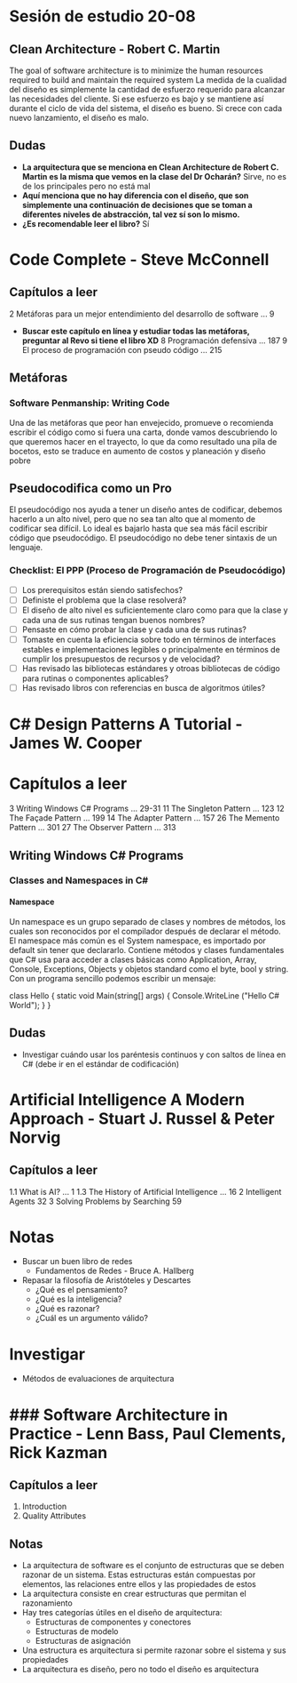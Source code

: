 # Sesión de estudio 20-08
## Clean Architecture - Robert C. Martin
The goal of software architecture is to minimize the human resources required to build and maintain the required system
La medida de la cualidad del diseño es simplemente la cantidad de esfuerzo requerido para alcanzar las necesidades del cliente. Si ese esfuerzo es bajo y se mantiene así durante el ciclo de vida del sistema, el diseño es bueno. Si crece con cada nuevo lanzamiento, el diseño es malo.
## Dudas
- **La arquitectura que se menciona en Clean Architecture de Robert C. Martin es la misma que vemos en la clase del Dr Ocharán?** Sirve, no es de los principales pero no está mal
- **Aquí menciona que no hay diferencia con el diseño, que son simplemente una continuación de decisiones que se toman a diferentes niveles de abstracción, tal vez sí son lo mismo.** 
- **¿Es recomendable leer el libro?** Sí
# Code Complete - Steve McConnell
## Capítulos a leer
2 Metáforas para un mejor entendimiento del desarrollo de software ... 9
- **Buscar este capítulo en línea y estudiar todas las metáforas, preguntar al Revo si tiene el libro XD**
8 Programación defensiva ... 187
9 El proceso de programación con pseudo código ... 215
## Metáforas
### Software Penmanship: Writing Code
Una de las metáforas que peor han envejecido, promueve o recomienda escribir el código como si fuera una carta, donde vamos descubriendo lo que queremos hacer en el trayecto, lo que da como resultado una pila de bocetos, esto se traduce en aumento de costos y planeación y diseño pobre
## Pseudocodifica como un Pro
El pseudocódigo nos ayuda a tener un diseño antes de codificar, debemos hacerlo a un alto nivel, pero que no sea tan alto que al momento de codificar sea difícil. Lo ideal es bajarlo hasta que sea más fácil escribir código que pseudocódigo.
El pseudocódigo no debe tener sintaxis de un lenguaje.
### Checklist: El PPP (Proceso de Programación de Pseudocódigo)
- [ ] Los prerequisitos están siendo satisfechos?
- [ ] Definiste el problema que la clase resolverá?
- [ ] El diseño de alto nivel es suficientemente claro como para que la clase y cada una de sus rutinas tengan buenos nombres?
- [ ] Pensaste en cómo probar la clase y cada una de sus rutinas?
- [ ] Tomaste en cuenta la eficiencia sobre todo en términos de interfaces estables e implementaciones legibles o principalmente en términos de cumplir los presupuestos de recursos y de velocidad?
- [ ] Has revisado las bibliotecas estándares y otroas bibliotecas de código para rutinas o componentes aplicables?
- [ ] Has revisado libros con referencias en busca de algoritmos útiles?
# C# Design Patterns A Tutorial - James W. Cooper
# Capítulos a leer
3 Writing Windows C# Programs ... 29-31
11 The Singleton Pattern ... 123
12 The Façade Pattern ... 199
14 The Adapter Pattern ... 157
26 The Memento Pattern ... 301
27 The Observer Pattern ... 313
## Writing Windows C# Programs
### Classes and Namespaces in C#
#### Namespace
Un namespace es un grupo separado de clases y nombres de métodos, los cuales son reconocidos por el compilador después de declarar el método.
El namespace más común es el System namespace, es importado por default sin tener que declararlo. Contiene métodos y clases fundamentales que C# usa para acceder a clases básicas como Application, Array, Console, Exceptions, Objects y objetos standard como el byte, bool y string. Con un programa sencillo podemos escribir un mensaje:

class Hello {
	static void Main(string[] args) {
		Console.WriteLine ("Hello C# World");
	}
}
## Dudas
- Investigar cuándo usar los paréntesis continuos y con saltos de línea en C# (debe ir en el estándar de codificación)

# Artificial Intelligence A Modern Approach - Stuart J. Russel & Peter Norvig
## Capítulos a leer
1.1 What is AI? ... 1
1.3 The History of Artificial Intelligence ... 16
2 Intelligent Agents 32
3 Solving Problems by Searching 59

# Notas
- Buscar un buen libro de redes
	- Fundamentos de Redes - Bruce A. Hallberg
- Repasar la filosofía de Aristóteles y Descartes
	- ¿Qué es el pensamiento?
	- ¿Qué es la inteligencia?
	- ¿Qué es razonar?
	- ¿Cuál es un argumento válido?
# Investigar
- Métodos de evaluaciones de arquitectura

# ### Software Architecture in Practice - Lenn Bass, Paul Clements, Rick Kazman
## Capítulos a leer
1. Introduction
2. Quality Attributes
## Notas
- La arquitectura de software es el conjunto de estructuras que se deben razonar de un sistema. Estas estructuras están compuestas por elementos, las relaciones entre ellos y las propiedades de estos
- La arquitectura consiste en crear estructuras que permitan el razonamiento
- Hay tres categorías útiles en el diseño de arquitectura:
	- Estructuras de componentes y conectores
	- Estructuras de modelo
	- Estructuras de asignación
- Una estructura es arquitectura si permite razonar sobre el sistema y sus propiedades
- La arquitectura es diseño, pero no todo el diseño es arquitectura